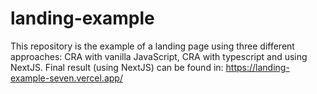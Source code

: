 # landing-example
This repository is the example of a landing page using three different approaches: CRA with vanilla JavaScript, CRA with typescript and using NextJS.
Final result (using NextJS) can be found in: https://landing-example-seven.vercel.app/
